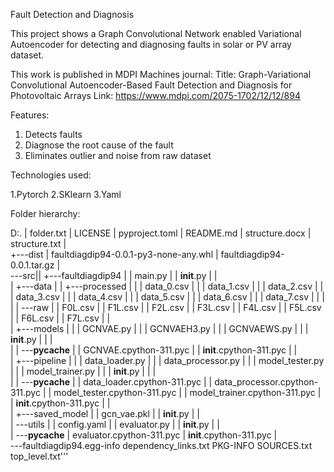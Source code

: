 Fault Detection and Diagnosis

This project shows a Graph Convolutional Network enabled Variational Autoencoder
for detecting and diagnosing faults in solar or PV array dataset.

This work is published in MDPI Machines journal: 
Title: Graph-Variational Convolutional Autoencoder-Based Fault Detection and Diagnosis for Photovoltaic Arrays
Link: https://www.mdpi.com/2075-1702/12/12/894

Features:

1. Detects faults
2. Diagnose the root cause of the fault
3. Eliminates outlier and noise from raw dataset

Technologies used:

1.Pytorch
2.SKlearn
3.Yaml


Folder hierarchy:

D:.
|   folder.txt
|   LICENSE
|   pyproject.toml
|   README.md
|   structure.docx
|   structure.txt
|   
+---dist
|       faultdiagdip94-0.0.1-py3-none-any.whl
|       faultdiagdip94-0.0.1.tar.gz
|       
\---src||
    +---faultdiagdip94
    |   |   main.py
    |   |   __init__.py
    |   |   
    |   +---data
    |   |   +---processed
    |   |   |       data_0.csv
    |   |   |       data_1.csv
    |   |   |       data_2.csv
    |   |   |       data_3.csv
    |   |   |       data_4.csv
    |   |   |       data_5.csv
    |   |   |       data_6.csv
    |   |   |       data_7.csv
    |   |   |       
    |   |   \---raw
    |   |           F0L.csv
    |   |           F1L.csv
    |   |           F2L.csv
    |   |           F3L.csv
    |   |           F4L.csv
    |   |           F5L.csv
    |   |           F6L.csv
    |   |           F7L.csv
    |   |           
    |   +---models
    |   |   |   GCNVAE.py
    |   |   |   GCNVAEH3.py
    |   |   |   GCNVAEWS.py
    |   |   |   __init__.py
    |   |   |   
    |   |   \---__pycache__
    |   |           GCNVAE.cpython-311.pyc
    |   |           __init__.cpython-311.pyc
    |   |           
    |   +---pipeline
    |   |   |   data_loader.py
    |   |   |   data_processor.py
    |   |   |   model_tester.py
    |   |   |   model_trainer.py
    |   |   |   __init__.py
    |   |   |   
    |   |   \---__pycache__
    |   |           data_loader.cpython-311.pyc
    |   |           data_processor.cpython-311.pyc
    |   |           model_tester.cpython-311.pyc
    |   |           model_trainer.cpython-311.pyc
    |   |           __init__.cpython-311.pyc
    |   |           
    |   +---saved_model
    |   |       gcn_vae.pkl
    |   |       __init__.py
    |   |       
    |   \---utils
    |       |   config.yaml
    |       |   evaluator.py
    |       |   __init__.py
    |       |   
    |       \---__pycache__
    |               evaluator.cpython-311.pyc
    |               __init__.cpython-311.pyc
    |               
    \---faultdiagdip94.egg-info
            dependency_links.txt
            PKG-INFO
            SOURCES.txt
            top_level.txt'''
